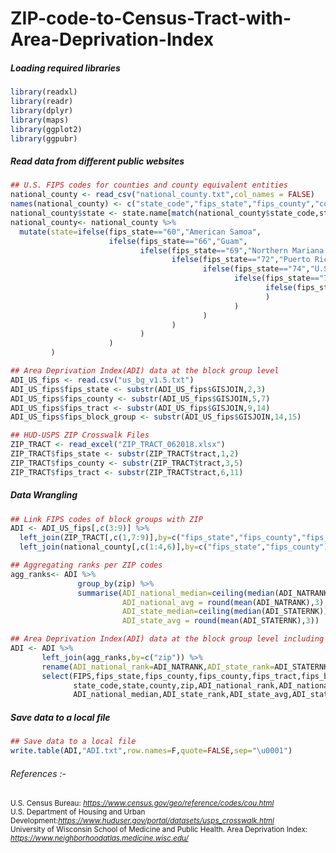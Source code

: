 # ZIP-code-to-Census-Tract-with-Area-Deprivation-Index

##### Loading required libraries

``` r
library(readxl)
library(readr)
library(dplyr)
library(maps)
library(ggplot2)
library(ggpubr)
```

##### Read data from different public websites

``` r
## U.S. FIPS codes for counties and county equivalent entities
national_county <- read_csv("national_county.txt",col_names = FALSE)
names(national_county) <- c("state_code","fips_state","fips_county","county","fips_class_code")
national_county$state <- state.name[match(national_county$state_code,state.abb)]
national_county<- national_county %>%
  mutate(state=ifelse(fips_state=="60","American Samoa",
                      ifelse(fips_state=="66","Guam", 
                             ifelse(fips_state=="69","Northern Mariana Islands",
                                    ifelse(fips_state=="72","Puerto Rico",
                                           ifelse(fips_state=="74","U.S. Minor Outlying Islands",
                                                  ifelse(fips_state=="78","Virgin Islands",
                                                         ifelse(fips_state=="11","District of Columbia",state)
                                                         )
                                                  )
                                           )
                                    )
                             )
                      )
         )

## Area Deprivation Index(ADI) data at the block group level
ADI_US_fips <- read.csv("us_bg_v1.5.txt")
ADI_US_fips$fips_state <- substr(ADI_US_fips$GISJOIN,2,3)
ADI_US_fips$fips_county <- substr(ADI_US_fips$GISJOIN,5,7)
ADI_US_fips$fips_tract <- substr(ADI_US_fips$GISJOIN,9,14)
ADI_US_fips$fips_block_group <- substr(ADI_US_fips$GISJOIN,14,15)

## HUD-USPS ZIP Crosswalk Files
ZIP_TRACT <- read_excel("ZIP_TRACT_062018.xlsx")
ZIP_TRACT$fips_state <- substr(ZIP_TRACT$tract,1,2)
ZIP_TRACT$fips_county <- substr(ZIP_TRACT$tract,3,5)
ZIP_TRACT$fips_tract <- substr(ZIP_TRACT$tract,6,11)
```

##### Data Wrangling

``` r
## Link FIPS codes of block groups with ZIP
ADI <- ADI_US_fips[,c(3:9)] %>%
  left_join(ZIP_TRACT[,c(1,7:9)],by=c("fips_state","fips_county","fips_tract")) %>%
  left_join(national_county[,c(1:4,6)],by=c("fips_state","fips_county")) 

## Aggregating ranks per ZIP codes
agg_ranks<- ADI %>%
               group_by(zip) %>%
               summarise(ADI_national_median=ceiling(median(ADI_NATRANK)),
                         ADI_national_avg = round(mean(ADI_NATRANK),3),
                         ADI_state_median=ceiling(median(ADI_STATERNK)),
                         ADI_state_avg = round(mean(ADI_STATERNK),3))

## Area Deprivation Index(ADI) data at the block group level including ZIP codes
ADI <- ADI %>% 
       left_join(agg_ranks,by=c("zip")) %>%
       rename(ADI_national_rank=ADI_NATRANK,ADI_state_rank=ADI_STATERNK)%>%
       select(FIPS,fips_state,fips_county,fips_county,fips_tract,fips_block_group,
              state_code,state,county,zip,ADI_national_rank,ADI_national_avg,
              ADI_national_median,ADI_state_rank,ADI_state_avg,ADI_state_median)
```

##### Save data to a local file

``` r
## Save data to a local file
write.table(ADI,"ADI.txt",row.names=F,quote=FALSE,sep="\u0001")
```

###### <i><em> References </i></em>:-

<small> U.S. Census Bureau:<i> <https://www.census.gov/geo/reference/codes/cou.html> </i></br> U.S. Department of Housing and Urban Development:<i><https://www.huduser.gov/portal/datasets/usps_crosswalk.html> </i></br> University of Wisconsin School of Medicine and Public Health. Area Deprivation Index:<i> <https://www.neighborhoodatlas.medicine.wisc.edu/> </i> </small>
